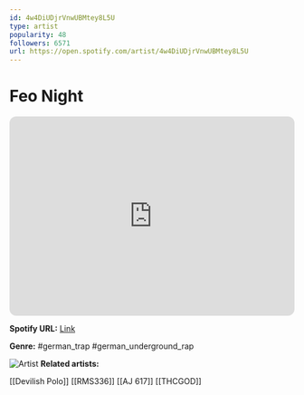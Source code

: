 ```yaml
---
id: 4w4DiUDjrVnwUBMtey8L5U
type: artist
popularity: 48
followers: 6571
url: https://open.spotify.com/artist/4w4DiUDjrVnwUBMtey8L5U
---
```

# Feo Night

<iframe style="border-radius:12px" src="https://open.spotify.com/embed/artist/4w4DiUDjrVnwUBMtey8L5U" width="100%" height="352" frameBorder="0" allowfullscreen="" allow="autoplay; clipboard-write; encrypted-media; fullscreen; picture-in-picture" loading="lazy"></iframe>

**Spotify URL:** [Link](https://open.spotify.com/artist/4w4DiUDjrVnwUBMtey8L5U)

**Genre:**  #german_trap #german_underground_rap

![Artist](https://i.scdn.co/image/ab6761610000e5eb5317aea6407dbdbb903df08a)
**Related artists:**

[[Devilish Polo]]
[[RMS336]]
[[AJ 617]]
[[THCGOD]]
